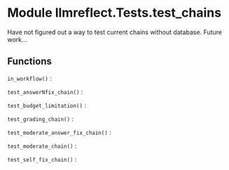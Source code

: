 Module llmreflect.Tests.test_chains
===================================
Have not figured out a way to test current chains without database.
Future work...

Functions
---------

    
`in_workflow()`
:   

    
`test_answerNfix_chain()`
:   

    
`test_budget_limitation()`
:   

    
`test_grading_chain()`
:   

    
`test_moderate_answer_fix_chain()`
:   

    
`test_moderate_chain()`
:   

    
`test_self_fix_chain()`
: